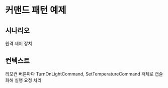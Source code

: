 # 커맨드 패턴 예제

## 시나리오
원격 제어 장치

## 컨텍스트
리모컨 버튼마다 TurnOnLightCommand, SetTemperatureCommand 객체로 캡슐화해 실행 요청 처리
